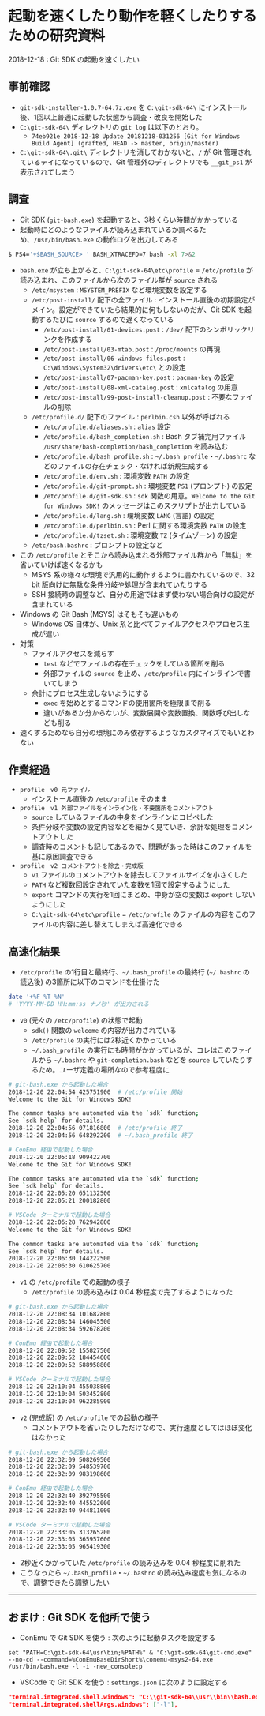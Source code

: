 # 起動を速くしたり動作を軽くしたりするための研究資料

2018-12-18 : Git SDK の起動を速くしたい


## 事前確認

- `git-sdk-installer-1.0.7-64.7z.exe` を `C:\git-sdk-64\` にインストール後、1回以上普通に起動した状態から調査・改良を開始した
- `C:\git-sdk-64\` ディレクトリの `git log` は以下のとおり。
  - `74eb921e 2018-12-18 Update 20181218-031256 [Git for Windows Build Agent] (grafted, HEAD -> master, origin/master)`
- `C:\git-sdk-64\.git\` ディレクトリを消しておかないと、`/` が Git 管理されているテイになっているので、Git 管理外のディレクトリでも `__git_ps1` が表示されてしまう


## 調査

- Git SDK (`git-bash.exe`) を起動すると、3秒くらい時間がかかっている
- 起動時にどのようなファイルが読み込まれているか調べるため、`/usr/bin/bash.exe` の動作ログを出力してみる

```sh
$ PS4='+$BASH_SOURCE> ' BASH_XTRACEFD=7 bash -xl 7>&2
```

- `bash.exe` が立ち上がると、`C:\git-sdk-64\etc\profile` = `/etc/profile` が読み込まれ、このファイルから次のファイル群が `source` される
  - `/etc/msystem` : `MSYSTEM_PREFIX` など環境変数を設定する
  - `/etc/post-install/` 配下の全ファイル : インストール直後の初期設定がメイン。設定ができていたら結果的に何もしないのだが、Git SDK を起動するたびに `source` するので遅くなっている
    - `/etc/post-install/01-devices.post` : `/dev/` 配下のシンボリックリンクを作成する
    - `/etc/post-install/03-mtab.post` : `/proc/mounts` の再現
    - `/etc/post-install/06-windows-files.post` : `C:\Windows\System32\drivers\etc\` との設定
    - `/etc/post-install/07-pacman-key.post` : `pacman-key` の設定
    - `/etc/post-install/08-xml-catalog.post` : `xmlcatalog` の用意
    - `/etc/post-install/99-post-install-cleanup.post` : 不要なファイルの削除
  - `/etc/profile.d/` 配下のファイル : `perlbin.csh` 以外が呼ばれる
    - `/etc/profile.d/aliases.sh` : `alias` 設定
    - `/etc/profile.d/bash_completion.sh` : Bash タブ補完用ファイル `/usr/share/bash-completion/bash_completion` を読み込む
    - `/etc/profile.d/bash_profile.sh` : `~/.bash_profile`・`~/.bashrc` などのファイルの存在チェック・なければ新規生成する
    - `/etc/profile.d/env.sh` : 環境変数 `PATH` の設定
    - `/etc/profile.d/git-prompt.sh` : 環境変数 `PS1` (プロンプト) の設定
    - `/etc/profile.d/git-sdk.sh` : `sdk` 関数の用意。`Welcome to the Git for Windows SDK!` のメッセージはこのスクリプトが出力している
    - `/etc/profile.d/lang.sh` : 環境変数 `LANG` (言語) の設定
    - `/etc/profile.d/perlbin.sh` : Perl に関する環境変数 `PATH` の設定
    - `/etc/profile.d/tzset.sh` : 環境変数 `TZ` (タイムゾーン) の設定
  - `/etc/bash.bashrc` : プロンプトの設定など
- この `/etc/profile` とそこから読み込まれる外部ファイル群から「無駄」を省いていけば速くなるかも
  - MSYS 系の様々な環境で汎用的に動作するように書かれているので、32 bit 版向けに無駄な条件分岐や処理が含まれていたりする
  - SSH 接続時の調整など、自分の用途ではまず使わない場合向けの設定が含まれている
- Windows の Git Bash (MSYS) はそもそも遅いもの
  - Windows OS 自体が、Unix 系と比べてファイルアクセスやプロセス生成が遅い
- 対策
  - ファイルアクセスを減らす
    - `test` などでファイルの存在チェックをしている箇所を削る
    - 外部ファイルの `source` を止め、`/etc/profile` 内にインラインで書いてしまう
  - 余計にプロセス生成しないようにする
    - `exec` を始めとするコマンドの使用箇所を極限まで削る
    - 違いがあるか分からないが、変数展開や変数置換、関数呼び出しなども削る
- 速くするためなら自分の環境にのみ依存するようなカスタマイズでもいとわない


## 作業経過

- `profile　v0 元ファイル`
  - インストール直後の `/etc/profile` そのまま
- `profile　v1 外部ファイルをインライン化・不要箇所をコメントアウト`
  - `source` しているファイルの中身をインラインにコピペした
  - 条件分岐や変数の設定内容などを細かく見ていき、余計な処理をコメントアウトした
  - 調査時のコメントも記してあるので、問題があった時はこのファイルを基に原因調査できる
- `profile　v2 コメントアウトを除去・完成版`
  - `v1` ファイルのコメントアウトを除去してファイルサイズを小さくした
  - `PATH` など複数回設定されていた変数を1回で設定するようにした
  - `export` コマンドの実行を1回にまとめ、中身が空の変数は `export` しないようにした
  - `C:\git-sdk-64\etc\profile` = `/etc/profile` のファイルの内容をこのファイルの内容に差し替えてしまえば高速化できる


## 高速化結果

- `/etc/profile` の1行目と最終行、`~/.bash_profile` の最終行 (`~/.bashrc` の読込後) の3箇所に以下のコマンドを仕掛けた

```sh
date '+%F %T %N'
# 'YYYY-MM-DD HH:mm:ss ナノ秒' が出力される
```

- `v0` (元々の `/etc/profile`) の状態で起動
  - `sdk()` 関数の `welcome` の内容が出力されている
  - `/etc/profile` の実行には2秒近くかかっている
  - `~/.bash_profile` の実行にも時間がかかっているが、コレはこのファイルから `~/.bashrc` や `git-completion.bash` などを `source` していたりするため。ユーザ定義の場所なので参考程度に

```sh
# git-bash.exe から起動した場合
2018-12-20 22:04:54 425751900  # /etc/profile 開始
Welcome to the Git for Windows SDK!

The common tasks are automated via the `sdk` function;
See `sdk help` for details.
2018-12-20 22:04:56 071816800  # /etc/profile 終了
2018-12-20 22:04:56 648292200  # ~/.bash_profile 終了

# ConEmu 経由で起動した場合
2018-12-20 22:05:18 909422700
Welcome to the Git for Windows SDK!

The common tasks are automated via the `sdk` function;
See `sdk help` for details.
2018-12-20 22:05:20 651132500
2018-12-20 22:05:21 200182800

# VSCode ターミナルで起動した場合
2018-12-20 22:06:28 762942800
Welcome to the Git for Windows SDK!

The common tasks are automated via the `sdk` function;
See `sdk help` for details.
2018-12-20 22:06:30 144222500
2018-12-20 22:06:30 610625700
```

- `v1` の `/etc/profile` での起動の様子
  - `/etc/profile` の読み込みは 0.04 秒程度で完了するようになった

```sh
# git-bash.exe から起動した場合
2018-12-20 22:08:34 101682800
2018-12-20 22:08:34 146045500
2018-12-20 22:08:34 592678200

# ConEmu 経由で起動した場合
2018-12-20 22:09:52 155827500
2018-12-20 22:09:52 184454600
2018-12-20 22:09:52 588958800

# VSCode ターミナルで起動した場合
2018-12-20 22:10:04 455038800
2018-12-20 22:10:04 503452800
2018-12-20 22:10:04 962285900
```

- `v2` (完成版) の `/etc/profile` での起動の様子
  - コメントアウトを省いたりしただけなので、実行速度としてはほぼ変化はなかった

```sh
# git-bash.exe から起動した場合
2018-12-20 22:32:09 508269500
2018-12-20 22:32:09 548539700
2018-12-20 22:32:09 983198600

# ConEmu 経由で起動した場合
2018-12-20 22:32:40 392795500
2018-12-20 22:32:40 445522000
2018-12-20 22:32:40 944811000

# VSCode ターミナルで起動した場合
2018-12-20 22:33:05 313265200
2018-12-20 22:33:05 365957600
2018-12-20 22:33:05 965419300
```

- 2秒近くかかっていた `/etc/profile` の読み込みを 0.04 秒程度に削れた
- こうなったら `~/.bash_profile`・`~/.bashrc` の読み込み速度も気になるので、調整できたら調整したい


---


## おまけ : Git SDK を他所で使う

- ConEmu で Git SDK を使う : 次のように起動タスクを設定する

```dosbatch
set "PATH=C:\git-sdk-64\usr\bin;%PATH%" & "C:\git-sdk-64\git-cmd.exe" --no-cd --command=%ConEmuBaseDirShort%\conemu-msys2-64.exe /usr/bin/bash.exe -l -i -new_console:p
```

- VSCode で Git SDK を使う : `settings.json` に次のように設定する

```json
"terminal.integrated.shell.windows": "C:\\git-sdk-64\\usr\\bin\\bash.exe",
"terminal.integrated.shellArgs.windows": ["-l"],
```
